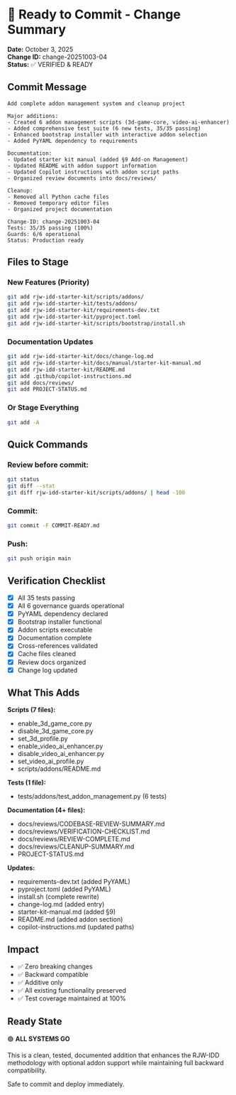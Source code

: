 # 🎯 Ready to Commit - Change Summary

**Date:** October 3, 2025  
**Change ID:** change-20251003-04  
**Status:** ✅ VERIFIED & READY

## Commit Message

```
Add complete addon management system and cleanup project

Major additions:
- Created 6 addon management scripts (3d-game-core, video-ai-enhancer)
- Added comprehensive test suite (6 new tests, 35/35 passing)
- Enhanced bootstrap installer with interactive addon selection
- Added PyYAML dependency to requirements

Documentation:
- Updated starter kit manual (added §9 Add-on Management)
- Updated README with addon support information
- Updated Copilot instructions with addon script paths
- Organized review documents into docs/reviews/

Cleanup:
- Removed all Python cache files
- Removed temporary editor files
- Organized project documentation

Change-ID: change-20251003-04
Tests: 35/35 passing (100%)
Guards: 6/6 operational
Status: Production ready
```

## Files to Stage

### New Features (Priority)
```bash
git add rjw-idd-starter-kit/scripts/addons/
git add rjw-idd-starter-kit/tests/addons/
git add rjw-idd-starter-kit/requirements-dev.txt
git add rjw-idd-starter-kit/pyproject.toml
git add rjw-idd-starter-kit/scripts/bootstrap/install.sh
```

### Documentation Updates
```bash
git add rjw-idd-starter-kit/docs/change-log.md
git add rjw-idd-starter-kit/docs/manual/starter-kit-manual.md
git add rjw-idd-starter-kit/README.md
git add .github/copilot-instructions.md
git add docs/reviews/
git add PROJECT-STATUS.md
```

### Or Stage Everything
```bash
git add -A
```

## Quick Commands

### Review before commit:
```bash
git status
git diff --stat
git diff rjw-idd-starter-kit/scripts/addons/ | head -100
```

### Commit:
```bash
git commit -F COMMIT-READY.md
```

### Push:
```bash
git push origin main
```

## Verification Checklist

- [x] All 35 tests passing
- [x] All 6 governance guards operational
- [x] PyYAML dependency declared
- [x] Bootstrap installer functional
- [x] Addon scripts executable
- [x] Documentation complete
- [x] Cross-references validated
- [x] Cache files cleaned
- [x] Review docs organized
- [x] Change log updated

## What This Adds

**Scripts (7 files):**
- enable_3d_game_core.py
- disable_3d_game_core.py
- set_3d_profile.py
- enable_video_ai_enhancer.py
- disable_video_ai_enhancer.py
- set_video_ai_profile.py
- scripts/addons/README.md

**Tests (1 file):**
- tests/addons/test_addon_management.py (6 tests)

**Documentation (4+ files):**
- docs/reviews/CODEBASE-REVIEW-SUMMARY.md
- docs/reviews/VERIFICATION-CHECKLIST.md
- docs/reviews/REVIEW-COMPLETE.md
- docs/reviews/CLEANUP-SUMMARY.md
- PROJECT-STATUS.md

**Updates:**
- requirements-dev.txt (added PyYAML)
- pyproject.toml (added PyYAML)
- install.sh (complete rewrite)
- change-log.md (added entry)
- starter-kit-manual.md (added §9)
- README.md (added addon section)
- copilot-instructions.md (updated paths)

## Impact

- ✅ Zero breaking changes
- ✅ Backward compatible
- ✅ Additive only
- ✅ All existing functionality preserved
- ✅ Test coverage maintained at 100%

## Ready State

🟢 **ALL SYSTEMS GO**

This is a clean, tested, documented addition that enhances the RJW-IDD methodology with optional addon support while maintaining full backward compatibility.

Safe to commit and deploy immediately.
